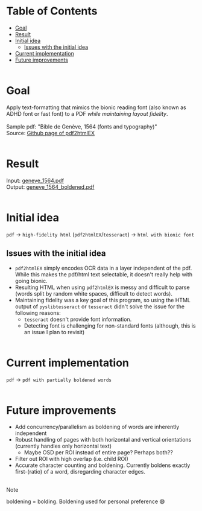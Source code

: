 # Table of Contents
- [Goal](#goal)
- [Result](#result)
- [Initial idea](#initial-idea)
  - [Issues with the initial idea](#issues-with-the-initial-idea)
- [Current implementation](#current-implementation)
- [Future improvements](#future-improvements)
<br><br> 
# Goal
Apply text-formatting that mimics the bionic reading font (also known as ADHD font or fast font) to a PDF _while maintaining layout fidelity_.
<br><br>
Sample pdf: "Bible de Genève, 1564 (fonts and typography)"
<br>
Source: [Github page of pdf2htmlEX](https://github.com/pdf2htmlEX/pdf2htmlEX?tab=readme-ov-file)
<br><br>
# Result
Input: [geneve_1564.pdf](/sample_pdfs/geneve_1564.pdf)
<br>
Output: [geneve_1564_boldened.pdf](geneve_1564_boldened.pdf)
<br><br>
# Initial idea
`pdf` -> `high-fidelity html` (`pdf2htmlEX`/`tesseract`) -> `html with bionic font`
## Issues with the initial idea
- `pdf2htmlEX` simply encodes OCR data in a layer independent of the pdf.
While this makes the pdf/html text selectable, it doesn't really help with going bionic.
- Resulting HTML when using `pdf2htmlEX` is messy and difficult to parse (words split by random white spaces, difficult to detect words).
- Maintaining fidelity was a key goal of this program, so using the HTML output of `pyslibtesseract` or `tesseract` didn't solve the issue for the following reasons:
  - `tesseract` doesn't provide font information.
  - Detecting font is challenging for non-standard fonts (although, this is an issue I plan to revisit)
<br><br>
# Current implementation
`pdf` -> `pdf with partially boldened words`
<br><br>
# Future improvements
- Add concurrency/parallelism as boldening of words are inherently independent
- Robust handling of pages with both horizontal and vertical orientations (currently handles only horizontal text)
  - Maybe OSD per ROI instead of entire page? Perhaps both??
- Filter out ROI with high overlap (i.e. child ROI)
- Accurate character counting and boldening. Currently boldens exactly first-(ratio) of a word, disregarding character edges.
<br><br>
> [!Note]
> boldening = bolding. Boldening used for personal preference 😄
  


